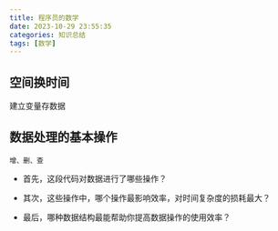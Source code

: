 ```yaml
---
title: 程序员的数学
date: 2023-10-29 23:55:35
categories: 知识总结
tags: [数学]
---
```

## 空间换时间

建立变量存数据

## 数据处理的基本操作

`增、删、查`

* 首先，这段代码对数据进行了哪些操作？

* 其次，这些操作中，哪个操作最影响效率，对时间复杂度的损耗最大？

* 最后，哪种数据结构最能帮助你提高数据操作的使用效率？
